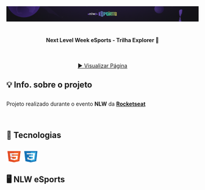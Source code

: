 <div align="center">
  <img alt="Logo Explorer" title="Explorer" src="./readme/capa.png">
</div>
<br>
<h4 align="center"> 
	 Next Level Week eSports - Trilha Explorer 🚀 
</h4>
<br>
<div align="center">
  
  <a href="https://davif91.github.io/NLW-eSports/" targert="_blank"> ▶️ Visualizar Página </a>
</div>

<h2 align=left> 💡​ Info. sobre o projeto </h3>

##
<p> Projeto realizado durante o evento <strong>NLW</strong> da <a href="https://www.rocketseat.com.br/"> <strong>Rocketseat</strong></a><p>
</br>

<h2 align=left> 🧰​ Tecnologias</h3>

##
<img align="center" alt="HTML" height="30" width="40" src="https://raw.githubusercontent.com/devicons/devicon/master/icons/html5/html5-original.svg">
<img align="center" alt="CSS" height="30" width="40" src="https://raw.githubusercontent.com/devicons/devicon/master/icons/css3/css3-original.svg">

</br>

<h2>🖥️​ NLW eSports </h2>

##


